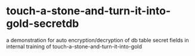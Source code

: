 # touch-a-stone-and-turn-it-into-gold-secretdb
a demonstration for auto encryption/decryption of db table secret fields in internal training of touch-a-stone-and-turn-it-into-gold
